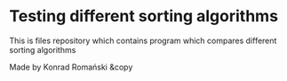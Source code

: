 # Testing different sorting algorithms
This is files repository which contains program which compares different sorting algorithms

Made by Konrad Romański &copy
